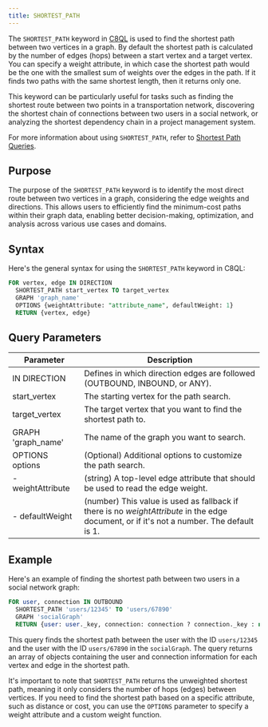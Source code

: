 ```yaml
---
title: SHORTEST_PATH
---
```


The `SHORTEST_PATH` keyword in [C8QL](../../../queries/c8ql/) is used to find the shortest path between two vertices in a graph. By default the shortest path is calculated by the number of edges (hops) between a start vertex and a target vertex. You can specify a weight attribute, in which case the shortest path would be the one with the smallest sum of weights over the edges in the path. If it finds two paths with the same shortest length, then it returns only one.

This keyword can be particularly useful for tasks such as finding the shortest route between two points in a transportation network, discovering the shortest chain of connections between two users in a social network, or analyzing the shortest dependency chain in a project management system.

For more information about using `SHORTEST_PATH`, refer to [Shortest Path Queries](../shortest-path-queries/).

## Purpose

The purpose of the `SHORTEST_PATH` keyword is to identify the most direct route between two vertices in a graph, considering the edge weights and directions. This allows users to efficiently find the minimum-cost paths within their graph data, enabling better decision-making, optimization, and analysis across various use cases and domains.

## Syntax

Here's the general syntax for using the `SHORTEST_PATH` keyword in C8QL:

```sql
FOR vertex, edge IN DIRECTION
  SHORTEST_PATH start_vertex TO target_vertex
  GRAPH 'graph_name'
  OPTIONS {weightAttribute: "attribute_name", defaultWeight: 1}
  RETURN {vertex, edge}
```

## Query Parameters

| Parameter         | Description         |
|-------------------|---------------------------------------------|
| IN DIRECTION    |  Defines in which direction edges are followed (OUTBOUND, INBOUND, or ANY). |
| start_vertex       | The starting vertex for the path search.                                |
| target_vertex      | The target vertex that you want to find the shortest path to.           |
| GRAPH 'graph_name' | The name of the graph you want to search.                               |
| OPTIONS options    | (Optional) Additional options to customize the path search.             |
| - weightAttribute  | (string) A top-level edge attribute that should be used to read the edge weight.   |
| - defaultWeight    | (number) This value is used as fallback if there is no _weightAttribute_ in the edge document, or if it's not a number. The default is 1. |

## Example

Here's an example of finding the shortest path between two users in a social network graph:

```sql
FOR user, connection IN OUTBOUND
  SHORTEST_PATH 'users/12345' TO 'users/67890'
  GRAPH 'socialGraph'
  RETURN {user: user._key, connection: connection ? connection._key : null}
```

This query finds the shortest path between the user with the ID `users/12345` and the user with the ID `users/67890` in the `socialGraph`. The query returns an array of objects containing the user and connection information for each vertex and edge in the shortest path.

It's important to note that `SHORTEST_PATH` returns the unweighted shortest path, meaning it only considers the number of hops (edges) between vertices. If you need to find the shortest path based on a specific attribute, such as distance or cost, you can use the `OPTIONS` parameter to specify a weight attribute and a custom weight function.
